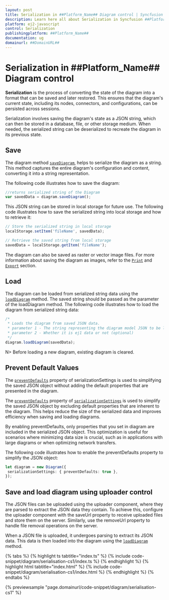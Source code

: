 ```yaml
---
layout: post
title: Serialization in ##Platform_Name## Diagram control | Syncfusion
description: Learn here all about Serialization in Syncfusion ##Platform_Name## Diagram control of Syncfusion Essential JS 2 and more.
platform: ej2-javascript
control: Serialization 
publishingplatform: ##Platform_Name##
documentation: ug
domainurl: ##DomainURL##
---
```


# Serialization in ##Platform_Name## Diagram control

**Serialization** is the process of converting the state of the diagram into a format that can be saved and later restored. This ensures that the diagram's current state, including its nodes, connectors, and configurations, can be persisted across sessions.

Serialization involves saving the diagram's state as a JSON string, which can then be stored in a database, file, or other storage medium. When needed, the serialized string can be deserialized to recreate the diagram in its previous state.

## Save

The diagram method [`saveDiagram`](../api/diagram/#savediagram), helps to serialize the diagram as a string. This method captures the entire diagram's configuration and content, converting it into a string representation.

The following code illustrates how to save the diagram:

```ts
//returns serialized string of the Diagram
var savedData = diagram.saveDiagram();

```

This JSON string can be stored in local storage for future use. The following code illustrates how to save the serialized string into local storage and how to retrieve it:

```ts
// Store the serialized string in local storage
localStorage.setItem('fileName', savedData);

// Retrieve the saved string from local storage
savedData = localStorage.getItem('fileName');

```

The diagram can also be saved as raster or vector image files. For more information about saving the diagram as images, refer to the [`Print`](./print) and [`Export`](./export) section.

## Load

The diagram can be loaded from serialized string data using the [`loadDiagram`](../api/diagram#loadDiagram) method. The saved string should be passed as the parameter of the loadDiagram method. The following code illustrates how to load the diagram from serialized string data:

```ts
/*
 * Loads the diagram from saved JSON data.
 * parameter 1 - The string representing the diagram model JSON to be loaded.
 * parameter 2 - Whether it is ej1 data or not (optional)
 */
diagram.loadDiagram(savedData);

```

N> Before loading a new diagram, existing diagram is cleared.

## Prevent Default Values

The [`preventDefaults`](../api/diagram/serializationSettingsModel) property of serializationSettings is used to simplifying the saved JSON object without adding the default properties that are presented in the diagram.

The [`preventDefaults`](../api/diagram/serializationSettingsModel/#preventdefaults) property of [`serializationSettings`](../api/diagram/serializationSettingsModel/) is used to simplify the saved JSON object by excluding default properties that are inherent to the diagram. This helps reduce the size of the serialized data and improves efficiency when saving and loading diagrams.

By enabling preventDefaults, only properties that you set in diagram are included in the serialized JSON object. This optimization is useful for scenarios where minimizing data size is crucial, such as in applications with large diagrams or when optimizing network transfers.

The following code illustrates how to enable the preventDefaults property to simplify the JSON object:


```ts
let diagram = new Diagram({
 serializationSettings: { preventDefaults: true },
});

```

## Save and load diagram using uploader control

The JSON files can be uploaded using the uploader component, where they are parsed to extract the JSON data they contain. To achieve this, configure the uploader component with the saveUrl property to receive uploaded files and store them on the server. Similarly, use the removeUrl property to handle file removal operations on the server.

When a JSON file is uploaded, it undergoes parsing to extract its JSON data. This data is then loaded into the diagram using the [`loadDiagram`](../api/diagram#loadDiagram) method.

{% tabs %}
{% highlight ts tabtitle="index.ts" %}
{% include code-snippet/diagram/serialisation-cs1/index.ts %}
{% endhighlight %}
{% highlight html tabtitle="index.html" %}
{% include code-snippet/diagram/serialisation-cs1/index.html %}
{% endhighlight %}
{% endtabs %}
          
{% previewsample "page.domainurl/code-snippet/diagram/serialisation-cs1" %}